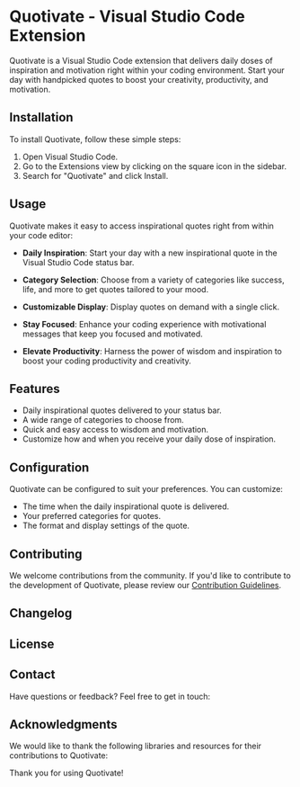 # Quotivate - Visual Studio Code Extension

<!-- ![Quotivate Logo](https://your-extension-url.com/logo.png) -->

Quotivate is a Visual Studio Code extension that delivers daily doses of inspiration and motivation right within your coding environment. Start your day with handpicked quotes to boost your creativity, productivity, and motivation.

## Installation

To install Quotivate, follow these simple steps:

1. Open Visual Studio Code.
2. Go to the Extensions view by clicking on the square icon in the sidebar.
3. Search for "Quotivate" and click Install.

## Usage

Quotivate makes it easy to access inspirational quotes right from within your code editor:

- **Daily Inspiration**: Start your day with a new inspirational quote in the Visual Studio Code status bar.

- **Category Selection**: Choose from a variety of categories like success, life, and more to get quotes tailored to your mood.

- **Customizable Display**: Display quotes on demand with a single click.

- **Stay Focused**: Enhance your coding experience with motivational messages that keep you focused and motivated.

- **Elevate Productivity**: Harness the power of wisdom and inspiration to boost your coding productivity and creativity.

## Features

- Daily inspirational quotes delivered to your status bar.
- A wide range of categories to choose from.
- Quick and easy access to wisdom and motivation.
- Customize how and when you receive your daily dose of inspiration.

## Configuration

Quotivate can be configured to suit your preferences. You can customize:

- The time when the daily inspirational quote is delivered.
- Your preferred categories for quotes.
- The format and display settings of the quote.

## Contributing

We welcome contributions from the community. If you'd like to contribute to the development of Quotivate, please review our [Contribution Guidelines](https://github.com/fazzal-dev/quotivate.git).

## Changelog

<!-- See the [Changelog](CHANGELOG.md) for information on new features, bug fixes, and updates. -->

## License

<!-- This project is licensed under the [Your License Name] - see the [LICENSE](LICENSE) file for details. -->

## Contact

Have questions or feedback? Feel free to get in touch:

<!-- - Your Name - [Your Email Address](mailto:youremail@example.com)
- [GitHub Repository](https://github.com/yourusername/quotivate) -->

## Acknowledgments

We would like to thank the following libraries and resources for their contributions to Quotivate:

<!-- - [Library/Resource Name](https://library-or-resource-link.com) -->

Thank you for using Quotivate!

<!-- ![A sample screenshot or demo of your extension in action](https://your-extension-url.com/screenshot.png) -->
